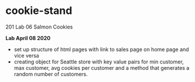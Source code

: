 # cookie-stand
201 Lab 06 Salmon Cookies

**Lab April 08 2020**
- set up structure of html pages with link to sales page on home page and vice versa
- creating object for Seattle store with key value pairs for min customer, max customer, avg cookies per customer and a method that generates a random number of customers.
